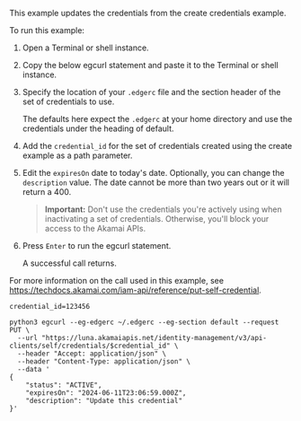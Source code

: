 This example updates the credentials from the create credentials example.

To run this example:

1. Open a Terminal or shell instance.

2. Copy the below egcurl statement and paste it to the Terminal or shell instance.

3. Specify the location of your `.edgerc` file and the section header of the set of credentials to use.

   The defaults here expect the `.edgerc` at your home directory and use the credentials under the heading of default.

4. Add the `credential_id` for the set of credentials created using the create example as a path parameter.

5. Edit the `expiresOn` date to today's date. Optionally, you can change the `description` value. The date cannot be more than two years out or it will return a 400.
   
   > **Important:** Don't use the credentials you're actively using when inactivating a set of credentials. Otherwise, you'll block your access to the Akamai APIs.

6. Press `Enter` to run the egcurl statement.

   A successful call returns.

For more information on the call used in this example, see https://techdocs.akamai.com/iam-api/reference/put-self-credential.

```
credential_id=123456

python3 egcurl --eg-edgerc ~/.edgerc --eg-section default --request PUT \
  --url "https://luna.akamaiapis.net/identity-management/v3/api-clients/self/credentials/$credential_id" \
  --header "Accept: application/json" \
  --header "Content-Type: application/json" \
  --data '
{
    "status": "ACTIVE",
    "expiresOn": "2024-06-11T23:06:59.000Z",
    "description": "Update this credential"
}'
```